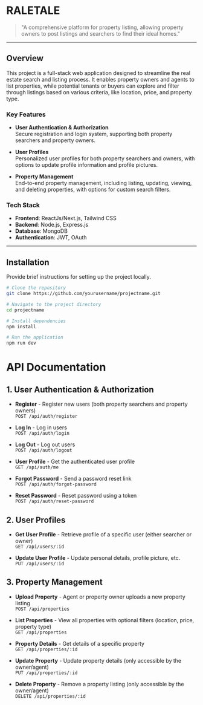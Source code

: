 # RALETALE

> "A comprehensive platform for property listing, allowing property owners to post listings and searchers to find their ideal homes."

---

## Overview

This project is a full-stack web application designed to streamline the real estate search and listing process. It enables property owners and agents to list properties, while potential tenants or buyers can explore and filter through listings based on various criteria, like location, price, and property type.

### Key Features

- **User Authentication & Authorization**  
  Secure registration and login system, supporting both property searchers and property owners.

- **User Profiles**  
  Personalized user profiles for both property searchers and owners, with options to update profile information and profile pictures.

- **Property Management**  
  End-to-end property management, including listing, updating, viewing, and deleting properties, with options for custom search filters.

### Tech Stack

- **Frontend**: ReactJs/Next.js, Tailwind CSS
- **Backend**:  Node.js, Express.js
- **Database**: MongoDB
- **Authentication**:  JWT, OAuth

---

## Installation

Provide brief instructions for setting up the project locally.

```bash
# Clone the repository
git clone https://github.com/yourusername/projectname.git

# Navigate to the project directory
cd projectname

# Install dependencies
npm install

# Run the application
npm run dev
```


# API Documentation

## 1. User Authentication & Authorization

- **Register** - Register new users (both property searchers and property owners)  
  `POST /api/auth/register`
  
- **Log In** - Log in users  
  `POST /api/auth/login`
  
- **Log Out** - Log out users  
  `POST /api/auth/logout`
  
- **User Profile** - Get the authenticated user profile  
  `GET /api/auth/me`
  
- **Forgot Password** - Send a password reset link  
  `POST /api/auth/forgot-password`
  
- **Reset Password** - Reset password using a token  
  `POST /api/auth/reset-password`

## 2. User Profiles

- **Get User Profile** - Retrieve profile of a specific user (either searcher or owner)  
  `GET /api/users/:id`
  
- **Update User Profile** - Update personal details, profile picture, etc.  
  `PUT /api/users/:id`

## 3. Property Management

- **Upload Property** - Agent or property owner uploads a new property listing  
  `POST /api/properties`
  
- **List Properties** - View all properties with optional filters (location, price, property type)  
  `GET /api/properties`
  
- **Property Details** - Get details of a specific property  
  `GET /api/properties/:id`
  
- **Update Property** - Update property details (only accessible by the owner/agent)  
  `PUT /api/properties/:id`
  
- **Delete Property** - Remove a property listing (only accessible by the owner/agent)  
  `DELETE /api/properties/:id`
